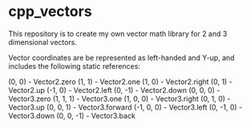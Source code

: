 # cpp_vectors
 
 This repository is to create my own vector math library for 2 and 3 dimensional vectors.

 Vector coordinates are be represented as left-handed and Y-up, and includes the following static references:


 (0, 0) - Vector2.zero
 (1, 1) - Vector2.one
 (1, 0) - Vector2.right
 (0, 1) - Vector2.up
 (-1, 0) - Vector2.left
 (0, -1) - Vector2.down
 (0, 0, 0) - Vector3.zero
 (1, 1, 1) - Vector3.one
 (1, 0, 0) - Vector3.right
 (0, 1, 0) - Vector3.up
 (0, 0, 1) - Vector3.forward
 (-1, 0, 0) - Vector3.left
 (0, -1, 0) - Vector3.down
 (0, 0, -1) - Vector3.back
